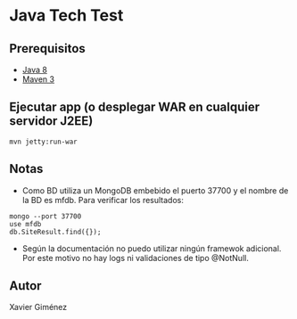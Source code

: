 # Java Tech Test

## Prerequisitos

* [Java 8](http://www.oracle.com/technetwork/java/javase/downloads/jdk8-downloads-2133151.html)
* [Maven 3](https://maven.apache.org/download.cgi)


## Ejecutar app (o desplegar WAR en cualquier servidor J2EE)
```
mvn jetty:run-war
```


## Notas

* Como BD utiliza un MongoDB embebido el puerto 37700 y el nombre de la BD es mfdb. Para verificar los resultados:
```
mongo --port 37700
use mfdb
db.SiteResult.find({});
```
* Según la documentación no puedo utilizar ningún framewok adicional. Por este motivo no hay logs ni validaciones de tipo @NotNull.

## Autor

Xavier Giménez
